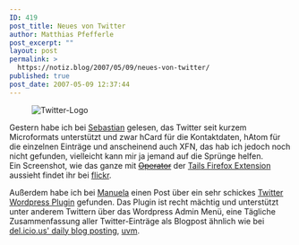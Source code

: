 ```yaml
---
ID: 419
post_title: Neues von Twitter
author: Matthias Pfefferle
post_excerpt: ""
layout: post
permalink: >
  https://notiz.blog/2007/05/09/neues-von-twitter/
published: true
post_date: 2007-05-09 12:37:44
---
```

<!-- wp:image {"align":"left"} -->
<figure class="wp-block-image alignleft"><img src="https://notiz.blog/wp-content/uploads/2007/05/twitter.png" alt="Twitter-Logo" /></figure>
<!-- /wp:image -->

<!-- wp:paragraph -->
<p>Gestern habe ich bei <a href="http://pixelsebi.com/2007-05-08/twitter-unterstutz-microformats/">Sebastian</a> gelesen, das Twitter seit kurzem Microformats unterstützt und zwar hCard für die Kontaktdaten, hAtom für die einzelnen Einträge und anscheinend auch XFN, das hab ich jedoch noch nicht gefunden, vielleicht kann mir ja jemand auf die Sprünge helfen.<br/> Ein Screenshot, wie das ganze mit <del><a href="https://addons.mozilla.org/de/firefox/addon/4106">Operator</a></del> der <a href="http://blog.codeeg.com/tails-firefox-extension-03/">Tails Firefox Extension</a> aussieht findet ihr bei <a href="http://www.flickr.com/photos/factoryjoe/489112186/">flickr</a>.</p>
<!-- /wp:paragraph -->

<!-- wp:paragraph -->
<p>Außerdem habe ich bei <a href="http://www.pixelgraphix.de/log/2007-05/twitter-tools-fuer-wordpress.php">Manuela</a> einen Post über ein sehr schickes <a href="http://alexking.org/blog/2007/05/07/twitter-tools-10">Twitter Wordpress Plugin</a> gefunden. Das Plugin ist recht mächtig und unterstützt unter anderem Twittern über das Wordpress Admin Menü, eine Tägliche Zusammenfassung aller Twitter-Einträge als Blogpost ähnlich wie bei <a href="http://bloganbieter.de/2006/10/15/daily-blog-posting-mit-delicious-auf-dem-blog-anzeigen-lassen/">del.icio.us' daily blog posting</a>, <a href="http://alexking.org/projects/wordpress/readme?project=twitter-tools">uvm</a>.</p>
<!-- /wp:paragraph -->